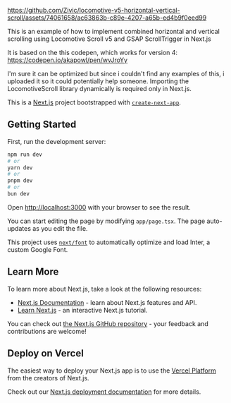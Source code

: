 https://github.com/Zivic/locomotive-v5-horizontal-vertical-scroll/assets/74061658/ac63863b-c89e-4207-a65b-ed4b9f0eed99

This is an example of how to implement combined horizontal and vertical scrolling using Locomotive Scroll v5 and GSAP ScrollTrigger in Next.js

It is based on the this codepen, which works for version 4:
https://codepen.io/akapowl/pen/wvJroYy

I'm sure it can be optimized but since i couldn't find any examples of this, i uploaded it so it could potentially help someone.
Importing the LocomotiveScroll library dynamically is required only in Next.js.





This is a [Next.js](https://nextjs.org/) project bootstrapped with [`create-next-app`](https://github.com/vercel/next.js/tree/canary/packages/create-next-app).





## Getting Started

First, run the development server:

```bash
npm run dev
# or
yarn dev
# or
pnpm dev
# or
bun dev
```

Open [http://localhost:3000](http://localhost:3000) with your browser to see the result.

You can start editing the page by modifying `app/page.tsx`. The page auto-updates as you edit the file.

This project uses [`next/font`](https://nextjs.org/docs/basic-features/font-optimization) to automatically optimize and load Inter, a custom Google Font.

## Learn More

To learn more about Next.js, take a look at the following resources:

- [Next.js Documentation](https://nextjs.org/docs) - learn about Next.js features and API.
- [Learn Next.js](https://nextjs.org/learn) - an interactive Next.js tutorial.

You can check out [the Next.js GitHub repository](https://github.com/vercel/next.js/) - your feedback and contributions are welcome!

## Deploy on Vercel

The easiest way to deploy your Next.js app is to use the [Vercel Platform](https://vercel.com/new?utm_medium=default-template&filter=next.js&utm_source=create-next-app&utm_campaign=create-next-app-readme) from the creators of Next.js.

Check out our [Next.js deployment documentation](https://nextjs.org/docs/deployment) for more details.

